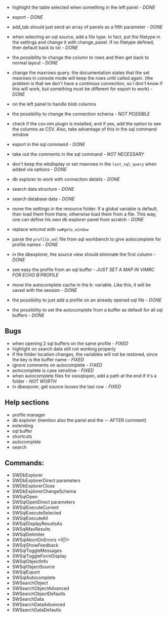 * highlight the table selected when something in the left panel - *DONE*

* export - *DONE*

* add_tab should just send an array of panels as a fifth parameter - *DONE*

* when selecting an sql source, add a file type. In fact, put the filetype in
  the settings and change it with change_panel. If no filetype defined, then
  default back to txt - *DONE*

* the possibility to change the column to rows and then get back to normal
  layout - *DONE*

* change the maxrows query. the documentation states that the set maxrows in
  console mode will keep the rows until called again. (the problem is that we
  don't have a continous connection, so I don't know if this will work, but
  something must be different for export to work) - *DONE*

* on the left panel to handle blob columns

* the possibility to change the connection schema - *NOT POSSIBLE*

* check if the csv.vim plugin is installed, and if yes, add the option to see
  the columns as CSV. Also, take advantage of this in the sql command window

* export in the sql command - *DONE*

* take out the comments in the sql command - *NOT NECESSARY*

* don't keep the wbdisplay or set maxrows in the `last_sql_query` when added
  via options - *DONE*

* db explorer to work with connection details - *DONE*

* search data structure - *DONE*

* search database data - *DONE*

* move the settings in the resource folder. If a global variable is default,
  then load them from there, otherwise load them from a file. This way, one
  can define his own db explorer panel from scratch - *DONE*

* replace wincmd with `sw#goto_window`

* parse the `profile.xml` file from sql workbench to give autocomplete for
  profile names - *DONE*

* in the dbexplorer, the source view should eliminate the first column - *DONE*

* see easy the profile from an sql buffer - *JUST SET A MAP IN VIMRC FOR ECHO
  B:PROFILE*

* move the autocomplete cache in the b: variable. Like this, it will be saved
  with the session - *DONE*

* the possibility to just add a profile on an already opened sql file - *DONE*

* the possibility to set the autocomplete from a buffer as default for all sql
  buffers - *DONE*

Bugs
----------------------------------------

* when opening 2 sql buffers on the same profile - *FIXED*
* highlight on search data still not working properly
* if the folder location changes, the variables will not be restored, since
  the key is the buffer name - *FIXED*
* ignore comments on autocomplete - *FIXED*
* autocomplete is case sensitive - *FIXED*
* when autocomplete files for swsqlopen, add a path at the end if it's a
  folder - *NOT WORTH*
* in dbexporer, get source looses the last row - *FIXED*

Help sections
----------------------------------------

* profile manager
* db explorer (mention also the panel and the -- AFTER comment)
* extending
* sql buffer
* shortcuts
* autocomplete
* search

Commands: 
----------------------------------------

* SWDbExplorer <profile>
* SWDbExplorerDirect parameters
* SWDbExplorerClose <profile>
* SWDbExplorerChangeSchema <new-schema>
* SWSqlOpen <profile> <file> <command>
* SWSqlOpenDirect <file> <command> parameters
* SWSqlExecuteCurrent
* SWSqlExecuteSelected
* SWSqlExecuteAll
* SWSqlDisplayResultsAs <what>
* SWSqlMaxResults <n>
* SWSqlDelimiter <new-delimiter>
* SWSqlAbortOnErrors <0|1>
* SWSqlShowFeedback
* SWSqlToggleMessages
* SWSqlToggleFormDisplay
* SWSqlObjectInfo
* SWSqlObjectSource
* SWSqlExport
* SWSqlAutocomplete
* SWSearchObject
* SWSearchObjectAdvanced
* SWSearchObjectDefaults
* SWSearchData
* SWSearchDataAdvanced
* SWSearchDataDefaults
